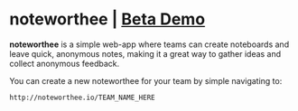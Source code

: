 # noteworthee | [Beta Demo](http://noteworthee.io/demo)

**noteworthee** is a simple web-app where teams can create noteboards and leave quick, anonymous notes, making it a great way to gather ideas and collect anonymous feedback.

You can create a new noteworthee for your team by simple navigating to:

```
http://noteworthee.io/TEAM_NAME_HERE
```
